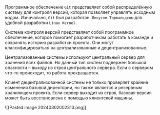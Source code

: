 Программное обеспечение `Git` представляет собой распределённую систему для контроля версий, которая позволяет управлять исходным кодом. Изначально, `Git` был разработан  `Линусом Торвальдсом` для удобной разработки `Linux Kernel`.

Система контроля версий представляет собой программное обеспечение, которое помогает разработчикам работать в команде и сохранять историю разработки проекта.
Они могут классифицироваться на централизованные и децентрализованные.

Централизованные системы используют центральный сервер для хранения всех файлов. Но данный тип систем подвержен большой опасности – выходу из строя центрального сервера. Если с сервером что-то происходит, то работа прекращается.

Клиент децентрализованной системы не только проверяет крайние изменения базовой директории, но также является и резервным хранилищем проекта. Если сервер выходит из строя, базовая версия может быть восстановлена с помощью клиентской машины.

![[Pasted image 20240302002313.png]]